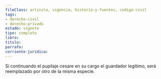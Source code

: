 ```yaml
---
fileClass: articulo, vigencia, historia-y-fuentes, codigo-civil
tags:
- derecho-civil
- derecho-privado
estado: vigente
tipo: completo
libro:
titulo:
parrafo:
corriente-juridica:
---
```

Si continuando el pupilaje cesare en su cargo el guardador legítimo, será reemplazado por otro de la misma especie.